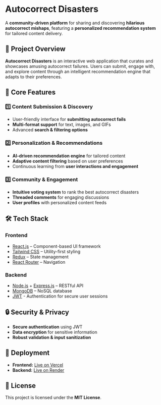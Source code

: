 # Autocorrect Disasters  

A **community-driven platform** for sharing and discovering **hilarious autocorrect mishaps**, featuring a **personalized recommendation system** for tailored content delivery.  

## 🚀 Project Overview  

**Autocorrect Disasters** is an interactive web application that curates and showcases amusing autocorrect failures. Users can submit, engage with, and explore content through an intelligent recommendation engine that adapts to their preferences.  

## 🔹 Core Features  

### 1️⃣ Content Submission & Discovery  
- User-friendly interface for **submitting autocorrect fails**  
- **Multi-format support** for text, images, and GIFs  
- Advanced **search & filtering options**  

### 2️⃣ Personalization & Recommendations  
- **AI-driven recommendation engine** for tailored content  
- **Adaptive content filtering** based on user preferences  
- Continuous learning from **user interactions and engagement**  

### 3️⃣ Community & Engagement  
- **Intuitive voting system** to rank the best autocorrect disasters  
- **Threaded comments** for engaging discussions  
- **User profiles** with personalized content feeds  

## 🛠 Tech Stack  

### **Frontend**  
- [React.js](https://react.dev/) – Component-based UI framework  
- [Tailwind CSS](https://tailwindcss.com/) – Utility-first styling  
- [Redux](https://redux.js.org/) – State management  
- [React Router](https://reactrouter.com/) – Navigation  

### **Backend**  
- [Node.js](https://nodejs.org/) + [Express.js](https://expressjs.com/) – RESTful API  
- [MongoDB](https://www.mongodb.com/) – NoSQL database  
- [JWT](https://jwt.io/) - Authentication for secure user sessions  

## 🔒 Security & Privacy  
- **Secure authentication** using JWT  
- **Data encryption** for sensitive information  
- **Robust validation & input sanitization**  

## 🚀 Deployment  

- **Frontend:** [Live on Vercel](https://autocorrect-disasters.vercel.app)  
- **Backend:** [Live on Render](https://s65-autocorrect-disasters.onrender.com)  

## 📜 License  
This project is licensed under the **MIT License**.  
